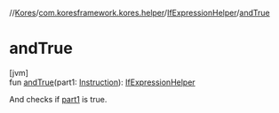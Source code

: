 //[Kores](../../../index.md)/[com.koresframework.kores.helper](../index.md)/[IfExpressionHelper](index.md)/[andTrue](and-true.md)

# andTrue

[jvm]\
fun [andTrue](and-true.md)(part1: [Instruction](../../com.koresframework.kores/-instruction/index.md)): [IfExpressionHelper](index.md)

And checks if [part1](and-true.md) is true.
